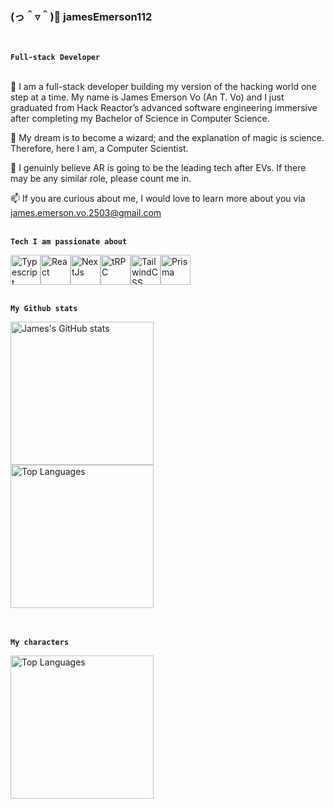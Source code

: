 ### (っ＾▿＾)💨 jamesEmerson112
<br/>

**`Full-stack Developer`**
<br/>
<br/>


🤔 I am a full-stack developer building my version of the hacking world one step at a time. My name is James Emerson Vo (An T. Vo) and I just graduated from Hack Reactor’s advanced software engineering immersive after completing my Bachelor of Science in Computer Science.

🌱 My dream is to become a wizard; and the explanation of magic is science. Therefore, here I am, a Computer Scientist.

🔭 I genuinly believe AR is going to be the leading tech after EVs. If there may be any similar role, please count me in.

📫 If you are curious about me, I would love to learn more about you via james.emerson.vo.2503@gmail.com
<br/>
<br/>


**`Tech I am passionate about`**
<div style="display: flex; ">
  <a href="https://www.typescriptlang.org"><img src="https://raw.githubusercontent.com/danielcranney/readme-generator/main/public/icons/skills/typescript-colored.svg" width="48" height="48" alt="Typescript" /></a>
  <a href="https://www.reactjs.org"><img src="https://raw.githubusercontent.com/danielcranney/readme-generator/main/public/icons/skills/react-colored.svg" width="48" height="48" alt="React" /></a>
  <a href="https://www.nextjs.org"><img src="https://raw.githubusercontent.com/danielcranney/readme-generator/main/public/icons/skills/nextjs-colored-dark.svg" width="48" height="48" alt="NextJs" /></a>
  <a href="https://trpc.io"><img src="https://avatars.githubusercontent.com/u/78011399?s=200&v=4" width="48" height="48" alt="tRPC"/></a>
  <a href="https://www.tailwindcss.com"><img src="https://raw.githubusercontent.com/danielcranney/readme-generator/main/public/icons/skills/tailwindcss-colored.svg" width="48" height="48" alt="TailwindCSS" /></a>
  <a href="https://prisma.io"><img src="https://www.prisma.io/images/favicon-32x32.png" width="48" height="48" alt="Prisma" /></a>
</div>
<br/>


**`My Github stats`**

<div style="display: flex; ">
  <img src="https://github-readme-stats.vercel.app/api?username=jamesEmerson112&show_icons=true&hide=&count_private=true&title_color=0891b2&text_color=e4e4e7&icon_color=0891b2&bg_color=3f3f46&hide_border=true&show_icons=true" alt="James's GitHub stats" height="229" />

</div>

<div style="display: flex; ">
  <img src="https://github-readme-stats.vercel.app/api/top-langs/?username=jamesEmerson112&layout=compact&langs_count=10&title_color=0891b2&text_color=e4e4e7&icon_color=0891b2&bg_color=3f3f46&hide_border=true&locale=en&custom_title=Top%20%Languages" alt="Top Languages" height="229" />
</div>
<br/>
<br/>


**`My characters`**
<div>
  <img src="https://user-images.githubusercontent.com/36806380/205413241-9537be31-bd86-41be-a9b5-7dad6b950a53.png" alt="Top Languages" height="229" />
<div>

<!--
**jamesEmerson112/jamesEmerson112** is a ✨ _special_ ✨ repository because its `README.md` (this file) appears on your GitHub profile.

Here are some ideas to get you started:

- 🔭 I’m currently working on ...
- 🌱 I’m currently learning ...
- 👯 I’m looking to collaborate on ...
- 🤔 I’m looking for help with ...
- 💬 Ask me about ...
- 📫 How to reach me: ...
- 😄 Pronouns: ...
- ⚡ Fun fact: ...
-->
